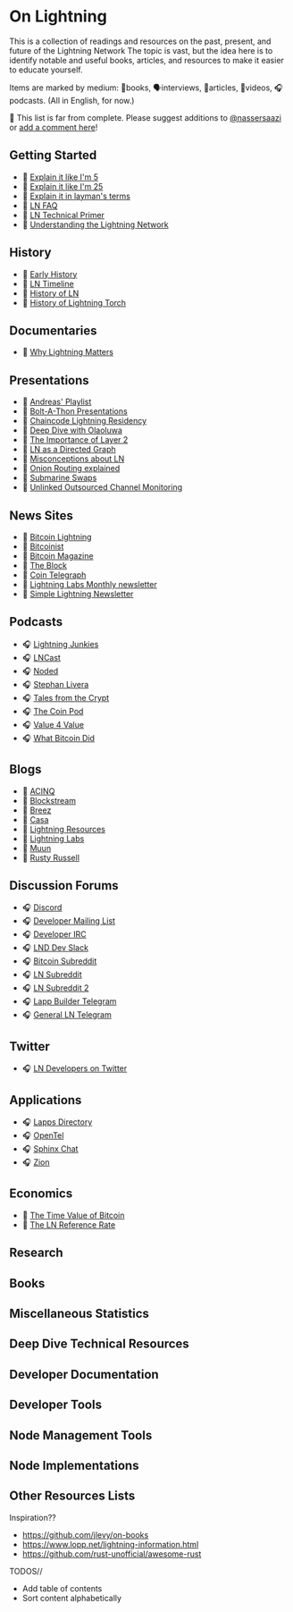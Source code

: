 # On Lightning 

This is a collection of readings and resources on the past, present, and future of the Lightning Network
The topic is vast, but the idea here is to identify notable and useful books, articles,
and resources to make it easier to educate yourself.

Items are marked by medium: 📖books, 🗣interviews, 📄articles, 🎥videos, 🎧podcasts.
(All in English, for now.)

🚧 This list is far from complete.
Please suggest additions to [@nassersaazi](https://twitter.com/nassersaazi) or
[add a comment here](https://github.com/nassersaazi/on-lightning/issues/new)!

## Getting Started
- 🎥 [Explain it like I'm 5](https://www.youtube.com/watch?v=rrr_zPmEiME)
- 📄 [Explain it like I'm 25](https://www.coincenter.org/education/key-concepts/lightning-network/)
- 📄 [Explain it in layman's terms](https://letstalkbitcoin.com/blog/post/the-lightning-network-elidhdicacs)
- 📄 [LN FAQ](https://medium.com/@The1Brand7/lightning-faq-67bd2b957d70)
- 📄 [LN Technical Primer](https://medium.com/@jkendzicky16/the-bitcoin-lightning-network-a-technical-primer-d8e073f2a82f)
- 📄 [Understanding the Lightning Network](https://bitcoinmagazine.com/technical/understanding-the-lightning-network-part-building-a-bidirectional-payment-channel-146471079a-technical-primer-d8e073f2a82f1)


## History
- 📄 [Early History](https://bitcoinmagazine.com/articles/history-lightning-brainstorm-beta/)
- 📄 [LN Timeline](https://gcomte.github.io/lightning-timeline)
- 🎥 [History of LN](https://www.youtube.com/watch?v=HauP9F16mUM)
- 📄 [History of Lightning Torch](https://bitcoinmagazine.com/technical/lightning-torchs-bitcoin-payment-is-running-a-worldwide-marathon)

## Documentaries
- 🎥 [Why Lightning Matters](https://www.youtube.com/watch?v=a3HulqfzyYE)

## Presentations
- 🎥 [Andreas' Playlist](https://www.youtube.com/playlist?list=PLPQwGV1aLnTurL4wU_y3jOhBi9rrpsYyi)
- 🎥 [Bolt-A-Thon Presentations](https://www.youtube.com/channel/UCftBMWdw5M1EMdfFKSbHC9A/videos)
- 🎥 [Chaincode Lightning Residency](https://www.youtube.com/watch?v=aX7lOqf83h0&list=PLpLh23TRghT1SbxinAsNDS6L7RkAjC8ME)
- 🎥 [Deep Dive with Olaoluwa](https://www.youtube.com/watch?v=b_szGaaPPFk)
- 🎥 [The Importance of Layer 2](https://youtu.be/3PcR4HWJnkY)
- 🎥 [LN as a Directed Graph](https://www.youtube.com/watch?v=-lgYYz3y_hY)
- 🎥 [Misconceptions about LN](https://www.youtube.com/watch?v=c4TjfaLgzj4)
- 🎥 [Onion Routing explained](https://www.youtube.com/watch?v=toarjBSPFqI)
- 🎥 [Submarine Swaps](https://www.youtube.com/watch?v=ASkyu0w_8Q8)
- 🎥 [Unlinked Outsourced Channel Monitoring](https://www.youtube.com/watch?v=Gzg_u9gHc5Q&feature=youtu.be&t=48m12s)

## News Sites
- 📄 [Bitcoin Lightning](https://www.bitcoinlightning.com/)
- 📄 [Bitcoinist](https://bitcoinist.com/tag/lightning-network/)
- 📄 [Bitcoin Magazine](https://bitcoinmagazine.com/tags/lightning-network/)
- 📄 [The Block](https://www.theblockcrypto.com/tag/lightning-network/)
- 📄 [Coin Telegraph](https://cointelegraph.com/tags/lightning-network)
- 📄 [Lightning Labs Monthly newsletter](https://lightninglabs.substack.com/)
- 📄 [Simple Lightning Newsletter](https://simplelightning.com/)


## Podcasts
- 🎧 [Lightning Junkies](https://lightningjunkies.net/)
- 🎧 [LNCast](https://lncast.com/)
- 🎧 [Noded](https://noded.org/podcast/)
- 🎧 [Stephan Livera](https://stephanlivera.com/episodes)
- 🎧 [Tales from the Crypt](https://talesfromthecrypt.libsyn.com/)
- 🎧 [The Coin Pod](https://open.spotify.com/show/5raGruI7FqmwCKY0l2sSuR)
- 🎧 [Value 4 Value](https://podcastindex.org/podcast/value4value)
- 🎧 [What Bitcoin Did](https://www.whatbitcoindid.com/lightning-network-special)

## Blogs
- 📄 [ACINQ](https://medium.com/@ACINQ)
- 📄 [Blockstream](https://blockstream.com/categories/lightning-network/)
- 📄 [Breez](https://medium.com/breez-technology)
- 📄 [Casa](https://blog.keys.casa/)
- 📄 [Lightning Resources](https://medium.com/lightning-resources)
- 📄 [Lightning Labs](https://blog.lightning.engineering/)
- 📄 [Muun](https://medium.com/muunwallet)
- 📄 [Rusty Russell](https://rusty-lightning.medium.com/)

## Discussion Forums
- 🎧 [Discord](https://discordapp.com/invite/sm2rfS7)
- 🎧 [Developer Mailing List](https://lists.linuxfoundation.org/mailman/listinfo/lightning-dev)
- 🎧 [Developer IRC](https://web.libera.chat/#lightning-dev)
- 🎧 [LND Dev Slack](https://join.slack.com/t/lightningcommunity/shared_invite/enQtMzQ0OTQyNjE5NjU1LWRiMGNmOTZiNzU0MTVmYzc1ZGFkZTUyNzUwOGJjMjYwNWRkNWQzZWE3MTkwZjdjZGE5ZGNiNGVkMzI2MDU4ZTE)
- 🎧 [Bitcoin Subreddit](https://www.reddit.com/r/Bitcoin/)
- 🎧 [LN Subreddit](https://www.reddit.com/r/lightningnetwork/)
- 🎧 [LN Subreddit 2](https://www.reddit.com/r/thelightningnetwork/)
- 🎧 [Lapp Builder Telegram](https://t.me/joinchat/EFJwOxEZmjqjTBEx2883Hw)
- 🎧 [General LN Telegram](https://t.me/lightning_network)

## Twitter
- 🎧 [LN Developers on Twitter](https://twitter.com/i/lists/981976067551490048)

## Applications
- 🎧 [Lapps Directory](https://dev.lightning.community/lapps/index.html)
- 🎧 [OpenTel](https://openline.telspark.com/)
- 🎧 [Sphinx Chat](https://sphinx.chat/)
- 🎧 [Zion](https://www.getzion.com/)

## Economics
- 📄 [The Time Value of Bitcoin](https://medium.com/@timevalueofbtc/the-time-value-of-bitcoin-3807b91f02d2)
- 📄 [The LN Reference Rate](https://www.cryptofinance.ch/en/the-lightning-network-reference-rate-bitcoins-derivative-pricing/)

## Research

## Books

## Miscellaneous Statistics

## Deep Dive Technical Resources

## Developer Documentation

## Developer Tools

## Node Management Tools

## Node Implementations

## Other Resources Lists





Inspiration??
- https://github.com/jlevy/on-books
- https://www.lopp.net/lightning-information.html
- https://github.com/rust-unofficial/awesome-rust

TODOS//
- Add table of contents 
- Sort content alphabetically
